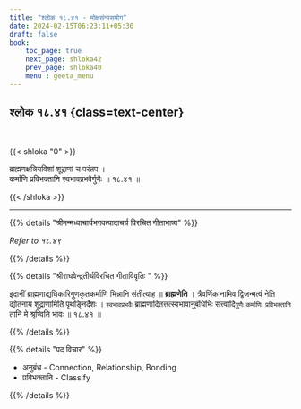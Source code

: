 ```yaml
---
title: "श्लोक १८.४१ - मोक्षसंन्यसयोग"
date: 2024-02-15T06:23:11+05:30
draft: false
book:
    toc_page: true
    next_page: shloka42
    prev_page: shloka40
    menu : geeta_menu
---
```




## श्लोक १८.४१ {class=text-center}

<br/>

{{< shloka  "0"  >}}

ब्राह्मणक्षत्रियविशां शूद्राणां च परंतप ।  
कर्माणि प्रविभक्तानि स्वभावप्रभवैर्गुणैः ॥ १८.४१ ॥

{{< /shloka >}}

---


{{% details "श्रीमन्मध्वाचार्यभगवत्पादाचर्य विरचित  गीताभाष्य" %}}

*Refer to १८.४९*

{{% /details %}}



{{% details "श्रीराघवेन्द्रतीर्थविरचित गीताविवृतिः " %}}

इदानीं ब्राह्मणाद्यधिकारिगुणकृतकर्माणि भिन्नानि संतीत्याह 
॥ **ब्राह्मणेति** । त्रैवर्णिकानामिव द्विजन्मत्वं नेति 
द्योतनाय शूद्राणामिति पृथङ्निर्देशः । `स्वभावप्रभवैः` ब्राह्मणादितत्तत्स्वभावानुबंधिभिः 
सत्त्वादि`गुणैः` `कर्माणि प्रविभक्तानि` तानि मे श्रृण्विति भावः ॥ १८.४१ ॥

{{% /details %}}


{{% details "पद विचार" %}}

- अनुबंध - Connection, Relationship, Bonding
- प्रविभक्तानि - Classify

{{% /details %}}
